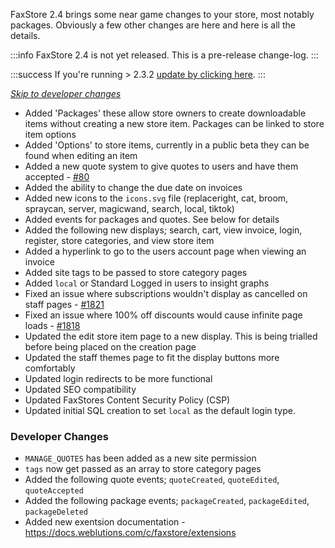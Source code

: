 FaxStore 2.4 brings some near game changes to your store, most notably packages. Obviously a few other changes are here and here is all the details.

:::info
FaxStore 2.4 is not yet released. This is a pre-release change-log.
:::

:::success
If you're running > 2.3.2 [update by clicking here](https://weblutions.com/my/controller).
:::

*[Skip to developer changes](#developer-changes)*


- Added 'Packages' these allow store owners to create downloadable items without creating a new store item. Packages can be linked to store item options
- Added 'Options' to store items, currently in a public beta they can be found when editing an item
- Added a new quote system to give quotes to users and have them accepted - [#80](https://bugs.weblutions.com/f/80)
- Added the ability to change the due date on invoices
- Added new icons to the `icons.svg` file (replaceright, cat, broom, spraycan, server, magicwand, search, local, tiktok)
- Added events for packages and quotes. See below for details
- Added the following new displays; search, cart, view invoice, login, register, store categories, and view store item
- Added a hyperlink to go to the users account page when viewing an invoice
- Added site tags to be passed to store category pages
- Added `local` or Standard Logged in users to insight graphs
- Fixed an issue where subscriptions wouldn't display as cancelled on staff pages - [#1821](https://bugs.weblutions.com/i/1821)
- Fixed an issue where 100% off discounts would cause infinite page loads - [#1818](https://bugs.weblutions.com/i/1818)
- Updated the edit store item page to a new display. This is being trialled before being placed on the creation page
- Updated the staff themes page to fit the display buttons more comfortably
- Updated login redirects to be more functional
- Updated SEO compatibility
- Updated FaxStores Content Security Policy (CSP)
- Updated initial SQL creation to set `local` as the default login type.

### Developer Changes
- `MANAGE_QUOTES` has been added as a new site permission
- `tags` now get passed as an array to store category pages
- Added the following quote events; `quoteCreated`, `quoteEdited`, `quoteAccepted`
- Added the following package events; `packageCreated`, `packageEdited`, `packageDeleted`
- Added new exentsion documentation - https://docs.weblutions.com/c/faxstore/extensions
